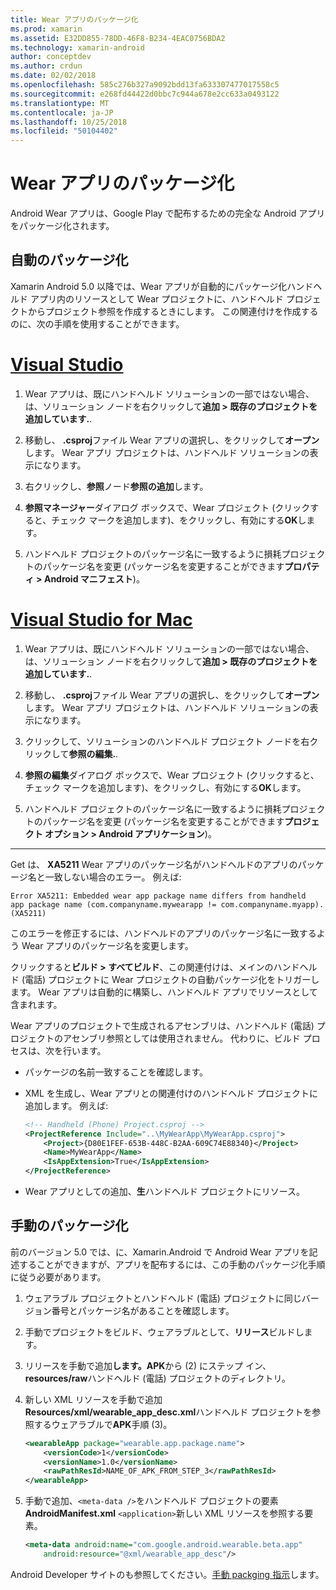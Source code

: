 ```yaml
---
title: Wear アプリのパッケージ化
ms.prod: xamarin
ms.assetid: E32DD855-78DD-46F8-B234-4EAC0756BDA2
ms.technology: xamarin-android
author: conceptdev
ms.author: crdun
ms.date: 02/02/2018
ms.openlocfilehash: 585c276b327a9092bdd13fa633307477017558c5
ms.sourcegitcommit: e268fd44422d0bbc7c944a678e2cc633a0493122
ms.translationtype: MT
ms.contentlocale: ja-JP
ms.lasthandoff: 10/25/2018
ms.locfileid: "50104402"
---
```

# <a name="packaging-wear-apps"></a>Wear アプリのパッケージ化

Android Wear アプリは、Google Play で配布するための完全な Android アプリをパッケージ化されます。 

## <a name="automatic-packaging"></a>自動のパッケージ化

Xamarin Android 5.0 以降では、Wear アプリが自動的にパッケージ化ハンドヘルド アプリ内のリソースとして Wear プロジェクトに、ハンドヘルド プロジェクトからプロジェクト参照を作成するときにします。 この関連付けを作成するのに、次の手順を使用することができます。 

# <a name="visual-studiotabwindows"></a>[Visual Studio](#tab/windows)

1. Wear アプリは、既にハンドヘルド ソリューションの一部ではない場合、は、ソリューション ノードを右クリックして**追加 > 既存のプロジェクトを追加しています.**.

2. 移動し、 **.csproj**ファイル Wear アプリの選択し、をクリックして**オープン**します。 Wear アプリ プロジェクトは、ハンドヘルド ソリューションの表示になります。

3. 右クリックし、**参照**ノード**参照の追加**します。

4. **参照マネージャー**ダイアログ ボックスで、Wear プロジェクト (クリックすると、チェック マークを追加します)、をクリックし、有効にする**OK**します。

5. ハンドヘルド プロジェクトのパッケージ名に一致するように損耗プロジェクトのパッケージ名を変更 (パッケージ名を変更することができます**プロパティ > Android マニフェスト**)。

# <a name="visual-studio-for-mactabmacos"></a>[Visual Studio for Mac](#tab/macos)

1. Wear アプリは、既にハンドヘルド ソリューションの一部ではない場合、は、ソリューション ノードを右クリックして**追加 > 既存のプロジェクトを追加しています.**.

2. 移動し、 **.csproj**ファイル Wear アプリの選択し、をクリックして**オープン**します。 Wear アプリ プロジェクトは、ハンドヘルド ソリューションの表示になります。

3. クリックして、ソリューションのハンドヘルド プロジェクト ノードを右クリックして**参照の編集.**.

4. **参照の編集**ダイアログ ボックスで、Wear プロジェクト (クリックすると、チェック マークを追加します)、をクリックし、有効にする**OK**します。

5. ハンドヘルド プロジェクトのパッケージ名に一致するように損耗プロジェクトのパッケージ名を変更 (パッケージ名を変更することができます**プロジェクト オプション > Android アプリケーション**)。

-----


Get は、 **XA5211** Wear アプリのパッケージ名がハンドヘルドのアプリのパッケージ名と一致しない場合のエラー。 例えば:

```shell
Error XA5211: Embedded wear app package name differs from handheld 
app package name (com.companyname.mywearapp != com.companyname.myapp). (XA5211)
```

このエラーを修正するには、ハンドヘルドのアプリのパッケージ名に一致するよう Wear アプリのパッケージ名を変更します。

クリックすると**ビルド > すべてビルド**、この関連付けは、メインのハンドヘルド (電話) プロジェクトに Wear プロジェクトの自動パッケージ化をトリガーします。 Wear アプリは自動的に構築し、ハンドヘルド アプリでリソースとして含まれます。

Wear アプリのプロジェクトで生成されるアセンブリは、ハンドヘルド (電話) プロジェクトのアセンブリ参照としては使用されません。 代わりに、ビルド プロセスは、次を行います。

-   パッケージの名前一致することを確認します。 

-   XML を生成し、Wear アプリとの関連付けのハンドヘルド プロジェクトに追加します。 例えば: 

    ```xml
    <!-- Handheld (Phone) Project.csproj -->
    <ProjectReference Include="..\MyWearApp\MyWearApp.csproj">
        <Project>{D80E1FEF-653B-448C-B2AA-609C74E88340}</Project>
        <Name>MyWearApp</Name>
        <IsAppExtension>True</IsAppExtension>
    </ProjectReference>
    ```

-   Wear アプリとしての追加、**生**ハンドヘルド プロジェクトにリソース。 


## <a name="manual-packaging"></a>手動のパッケージ化

前のバージョン 5.0 では、に、Xamarin.Android で Android Wear アプリを記述することができますが、アプリを配布するには、この手動のパッケージ化手順に従う必要があります。 

1. ウェアラブル プロジェクトとハンドヘルド (電話) プロジェクトに同じバージョン番号とパッケージ名があることを確認します。

2. 手動でプロジェクトをビルド、ウェアラブルとして、**リリース**ビルドします。

3. リリースを手動で追加**します。APK**から (2) にステップ イン、 **resources/raw**ハンドヘルド (電話) プロジェクトのディレクトリ。

4. 新しい XML リソースを手動で追加**Resources/xml/wearable_app_desc.xml**ハンドヘルド プロジェクトを参照するウェアラブルで**APK**手順 (3)。

    ```xml
    <wearableApp package="wearable.app.package.name">
        <versionCode>1</versionCode>
        <versionName>1.0</versionName>
        <rawPathResId>NAME_OF_APK_FROM_STEP_3</rawPathResId>
    </wearableApp>
    ```

5. 手動で追加、`<meta-data />`をハンドヘルド プロジェクトの要素**AndroidManifest.xml** `<application>`新しい XML リソースを参照する要素。

    ```xml
    <meta-data android:name="com.google.android.wearable.beta.app"
        android:resource="@xml/wearable_app_desc"/>
    ```

Android Developer サイトのも参照してください。[手動 packging 指示](https://developer.android.com/training/wearables/apps/packaging.html#PackageManually)します。

